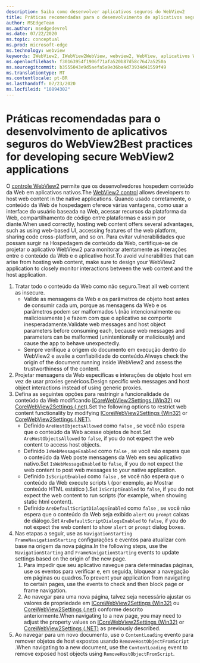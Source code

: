 ```yaml
---
description: Saiba como desenvolver aplicativos seguros do WebView2
title: Práticas recomendadas para o desenvolvimento de aplicativos seguros do WebView2
author: MSEdgeTeam
ms.author: msedgedevrel
ms.date: 07/22/2020
ms.topic: conceptual
ms.prod: microsoft-edge
ms.technology: webview
keywords: IWebView2, IWebView2WebView, webview2, WebView, aplicativos Win32, Win32, Edge, ICoreWebView2, ICoreWebView2Host, controle do navegador, borda HTML, segurança
ms.openlocfilehash: f30163954f1906f71afa520b87d58c7647a5250a
ms.sourcegitcommit: b3555043e9d5aefa5a9e36ba4d73934d41559f49
ms.translationtype: MT
ms.contentlocale: pt-BR
ms.lasthandoff: 07/23/2020
ms.locfileid: "10894302"
---
```

# <span data-ttu-id="cce5b-104">Práticas recomendadas para o desenvolvimento de aplicativos seguros do WebView2</span><span class="sxs-lookup"><span data-stu-id="cce5b-104">Best practices for developing secure WebView2 applications</span></span>  

<span data-ttu-id="cce5b-105">O [controle WebView2][Webview2Main] permite que os desenvolvedores hospedem conteúdo da Web em aplicativos nativos.</span><span class="sxs-lookup"><span data-stu-id="cce5b-105">The [WebView2 control][Webview2Main] allows developers to host web content in the native applications.</span></span> <span data-ttu-id="cce5b-106">Quando usado corretamente, o conteúdo da Web de hospedagem oferece várias vantagens, como usar a interface do usuário baseada na Web, acessar recursos da plataforma da Web, compartilhamento de código entre plataformas e assim por diante.</span><span class="sxs-lookup"><span data-stu-id="cce5b-106">When used correctly, hosting web content offers several advantages, such as using web-based UI, accessing features of the web platform, sharing code cross-platform, and so on.</span></span>  <span data-ttu-id="cce5b-107">Para evitar vulnerabilidades que possam surgir na Hospedagem de conteúdo da Web, certifique-se de projetar o aplicativo WebView2 para monitorar atentamente as interações entre o conteúdo da Web e o aplicativo host.</span><span class="sxs-lookup"><span data-stu-id="cce5b-107">To avoid vulnerabilities that can arise from hosting web content, make sure to design your WebView2 application to closely monitor interactions between the web content and the host application.</span></span>  

1.  <span data-ttu-id="cce5b-108">Tratar todo o conteúdo da Web como não seguro.</span><span class="sxs-lookup"><span data-stu-id="cce5b-108">Treat all web content as insecure.</span></span>  
    *   <span data-ttu-id="cce5b-109">Valide as mensagens da Web e os parâmetros de objeto host antes de consumir cada um, porque as mensagens da Web e os parâmetros podem ser malformados \ (não intencionalmente ou maliciosamente \) e fazem com que o aplicativo se comporte inesperadamente.</span><span class="sxs-lookup"><span data-stu-id="cce5b-109">Validate web messages and host object parameters before consuming each, because web messages and parameters can be malformed \(unintentionally or maliciously\) and cause the app to behave unexpectedly.</span></span>
    *   <span data-ttu-id="cce5b-110">Sempre verifique a origem do documento em execução dentro do WebView2 e avalie a confiabilidade do conteúdo.</span><span class="sxs-lookup"><span data-stu-id="cce5b-110">Always check the origin of the document running inside WebView2 and assess the trustworthiness of the content.</span></span>  
1.  <span data-ttu-id="cce5b-111">Projetar mensagens da Web específicas e interações de objeto host em vez de usar proxies genéricos.</span><span class="sxs-lookup"><span data-stu-id="cce5b-111">Design specific web messages and host object interactions instead of using generic proxies.</span></span>  
1.  <span data-ttu-id="cce5b-112">Defina as seguintes opções para restringir a funcionalidade de conteúdo da Web modificando [ICoreWebView2Settings (Win32)][Webview2ReferenceWin3209538Icorewebview2settings] ou [CoreWebView2Settings (.net)][Webview2ReferenceWin3209538MicrosoftWebWebview2CoreCorewebview2settings].</span><span class="sxs-lookup"><span data-stu-id="cce5b-112">Set the following options to restrict web content functionality by modifying [ICoreWebView2Settings (Win32)][Webview2ReferenceWin3209538Icorewebview2settings] or [CoreWebView2Settings (.NET)][Webview2ReferenceWin3209538MicrosoftWebWebview2CoreCorewebview2settings].</span></span>  
    *   <span data-ttu-id="cce5b-113">Definido `AreHostObjectsAllowed` como `false` , se você não espera que o conteúdo da Web acesse objetos de host.</span><span class="sxs-lookup"><span data-stu-id="cce5b-113">Set `AreHostObjectsAllowed` to `false`, if you do not expect the web content to access host objects.</span></span>  
    *   <span data-ttu-id="cce5b-114">Definido `IsWebMessageEnabled` como `false` , se você não espera que o conteúdo da Web poste mensagens da Web em seu aplicativo nativo.</span><span class="sxs-lookup"><span data-stu-id="cce5b-114">Set `IsWebMessageEnabled` to `false`, if you do not expect the web content to post web messages to your native application.</span></span>  
    *   <span data-ttu-id="cce5b-115">Definido `IsScriptEnabled` como `false` , se você não espera que o conteúdo da Web execute scripts \ (por exemplo, ao Mostrar conteúdo HTML estático \).</span><span class="sxs-lookup"><span data-stu-id="cce5b-115">Set `IsScriptEnabled` to `false`, if you do not expect the web content to run scripts \(for example, when showing static html content\).</span></span>  
    *   <span data-ttu-id="cce5b-116">Definido `AreDefaultScriptDialogsEnabled` como `false` , se você não espera que o conteúdo da Web seja exibido `alert` ou `prompt` caixas de diálogo.</span><span class="sxs-lookup"><span data-stu-id="cce5b-116">Set `AreDefaultScriptDialogsEnabled` to `false`, if you do not expect the web content to show `alert` or `prompt` dialog boxes.</span></span>  
1.  <span data-ttu-id="cce5b-117">Nas etapas a seguir, use as `NavigationStarting` `FrameNavigationStarting` configurações e eventos para atualizar com base na origem da nova página.</span><span class="sxs-lookup"><span data-stu-id="cce5b-117">In the following steps, use the `NavigationStarting` and `FrameNavigationStarting` events to update settings based on the origin of the new page.</span></span>  
    1.  <span data-ttu-id="cce5b-118">Para impedir que seu aplicativo navegue para determinadas páginas, use os eventos para verificar e, em seguida, bloquear a navegação em páginas ou quadros.</span><span class="sxs-lookup"><span data-stu-id="cce5b-118">To prevent your application from navigating to certain pages, use the events to check and then block page or frame navigation.</span></span>  
    1.  <span data-ttu-id="cce5b-119">Ao navegar para uma nova página, talvez seja necessário ajustar os valores de propriedade em [ICoreWebView2Settings (Win32)][Webview2ReferenceWin3209538Icorewebview2settings] ou [CoreWebView2Settings (.net)][Webview2ReferenceWin3209538MicrosoftWebWebview2CoreCorewebview2settings] conforme descrito anteriormente.</span><span class="sxs-lookup"><span data-stu-id="cce5b-119">When navigating to a new page, you may need to adjust the property values on [ICoreWebView2Settings (Win32)][Webview2ReferenceWin3209538Icorewebview2settings] or [CoreWebView2Settings (.NET)][Webview2ReferenceWin3209538MicrosoftWebWebview2CoreCorewebview2settings] as previously described.</span></span>  
1.  <span data-ttu-id="cce5b-120">Ao navegar para um novo documento, use o `ContentLoading` evento para remover objetos de host expostos usando `RemoveHostObjectFromScript` .</span><span class="sxs-lookup"><span data-stu-id="cce5b-120">When navigating to a new document, use the `ContentLoading` event to remove exposed host objects using `RemoveHostObjectFromScript`.</span></span>  

<!--## Security

Always check the Source property of the WebView before using `ExecuteScript`, `PostWebMessageAsJson`, `PostWebMessageAsString`, or any other method to send information into the WebView. The WebView may have navigated to another page via the end user interacting with the page or script in the page causing navigation. Similarly, be very careful with `AddScriptToExecuteOnDocumentCreated`. All future `navigations` run the same script and if it provides access to information intended only for a certain origin, any HTML document may have access.

When examining the result of an `ExecuteScript` method call, a `WebMessageReceived` event, always check the Source of the sender, or any other mechanism of receiving information from an HTML document in a WebView validate the URI of the HTML document is what you expect.

When constructing a message to send into a WebView, prefer using `PostWebMessageAsJson` and construct the JSON string parameter using a JSON library. This avoids any potential accidents of encoding information into a JSON string or script and ensure no attacker controlled input can modify the rest of the JSON message or run arbitrary script. -->  

<!-- links -->  

[Webview2Main]: ../index.md "Introdução ao Microsoft Edge WebView2 (visualização) | Documentos da Microsoft"  

[Webview2ReferenceWin3209538Icorewebview2settings]: ../reference/win32/0-9-538/icorewebview2settings.md "interface ICoreWebView2Settings | Documentos da Microsoft"  

[Webview2ReferenceWin3209538MicrosoftWebWebview2CoreCorewebview2settings]: ../reference/dotnet/0-9-538/microsoft-web-webview2-core-corewebview2settings.md "Classe Microsoft. Web. WebView2. Core. CoreWebView2Settings | Documentos da Microsoft"  
